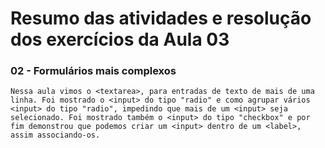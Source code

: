 # Resumo das atividades e resolução dos exercícios da Aula 03 #

### 02 - Formulários mais complexos ###
    Nessa aula vimos o <textarea>, para entradas de texto de mais de uma linha. Foi mostrado o <input> do tipo "radio" e como agrupar vários <input> do tipo "radio", impedindo que mais de um <input> seja selecionado. Foi mostrado também o <input> do tipo "checkbox" e por fim demonstrou que podemos criar um <input> dentro de um <label>, assim associando-os.

